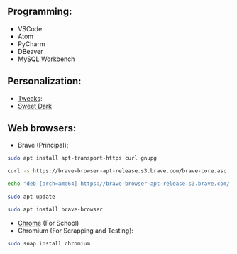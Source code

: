 ## Programming: 

- VSCode
- Atom
- PyCharm
- DBeaver
- MySQL Workbench

## Personalization: 
- [Tweaks](https://github.com/UltiRequiem/Ubuntu-20.04/blob/main/Individual-Installers/tweaks.sh): 
- [Sweet Dark](https://www.gnome-look.org/p/1253385)

## Web browsers:
- Brave (Principal):
```bash
sudo apt install apt-transport-https curl gnupg

curl -s https://brave-browser-apt-release.s3.brave.com/brave-core.asc | sudo apt-key --keyring /etc/apt/trusted.gpg.d/brave-browser-release.gpg add -

echo "deb [arch=amd64] https://brave-browser-apt-release.s3.brave.com/ stable main" | sudo tee /etc/apt/sources.list.d/brave-browser-release.list

sudo apt update

sudo apt install brave-browser
```
- [Chrome](https://www.google.com/chrome) (For School)
- Chromium (For Scrapping and Testing):
```bash
sudo snap install chromium
```
